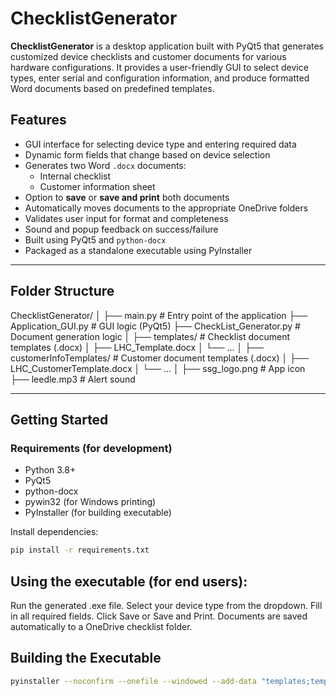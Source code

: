 # ChecklistGenerator

**ChecklistGenerator** is a desktop application built with PyQt5 that generates customized device checklists and customer documents for various hardware configurations. It provides a user-friendly GUI to select device types, enter serial and configuration information, and produce formatted Word documents based on predefined templates.

## Features

- GUI interface for selecting device type and entering required data
- Dynamic form fields that change based on device selection
- Generates two Word `.docx` documents:
  - Internal checklist
  - Customer information sheet
- Option to **save** or **save and print** both documents
- Automatically moves documents to the appropriate OneDrive folders
- Validates user input for format and completeness
- Sound and popup feedback on success/failure
- Built using PyQt5 and `python-docx`
- Packaged as a standalone executable using PyInstaller

---

## Folder Structure
ChecklistGenerator/
│
├── main.py # Entry point of the application
├── Application_GUI.py # GUI logic (PyQt5)
├── CheckList_Generator.py # Document generation logic
│
├── templates/ # Checklist document templates (.docx)
│ ├── LHC_Template.docx
│ └── ...
│
├── customerInfoTemplates/ # Customer document templates (.docx)
│ ├── LHC_CustomerTemplate.docx
│ └── ...
│
├── ssg_logo.png # App icon
├── leedle.mp3 # Alert sound

---

## Getting Started

### Requirements (for development)

- Python 3.8+
- PyQt5
- python-docx
- pywin32 (for Windows printing)
- PyInstaller (for building executable)

Install dependencies:

```bash
pip install -r requirements.txt
```

## Using the executable (for end users):
Run the generated .exe file.
Select your device type from the dropdown.
Fill in all required fields.
Click Save or Save and Print.
Documents are saved automatically to a OneDrive checklist folder.

## Building the Executable
```bash
pyinstaller --noconfirm --onefile --windowed --add-data "templates;templates" --add-data "customerInfoTemplates;customerInfoTemplates" --add-data "ssg_logo.png;." --add-data "leedle.mp3;." main.py
```

